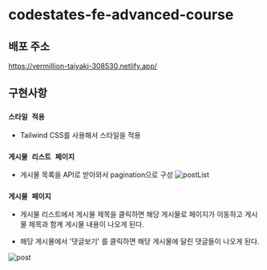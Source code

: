 # codestates-fe-advanced-course

## 배포 주소
https://vermillion-taiyaki-308530.netlify.app/

## 구현사항

### `스타일 적용`

- Tailwind CSS를 사용해서 스타일을 적용

### `게시물 리스트 페이지`

- 게시물 목록을 API로 받아와서 pagination으로 구성
![postList](https://user-images.githubusercontent.com/81218474/182319392-4f294dab-c59f-47fd-a7c8-12c534c00649.gif)


### `게시물 페이지`

- 게시물 리스트에서 게시물 제목을 클릭하면 해당 게시물로 페이지가 이동하고 게시물 제목과 함계 게시물 내용이 나오게 된다.

- 해당 게시물에서 '댓글보기' 를 클릭하면 해당 게시물에 달린 댓글들이 나오게 된다.

![post](https://user-images.githubusercontent.com/81218474/182319422-dc4c6839-b645-429a-bddd-1f577f618bfe.gif)
